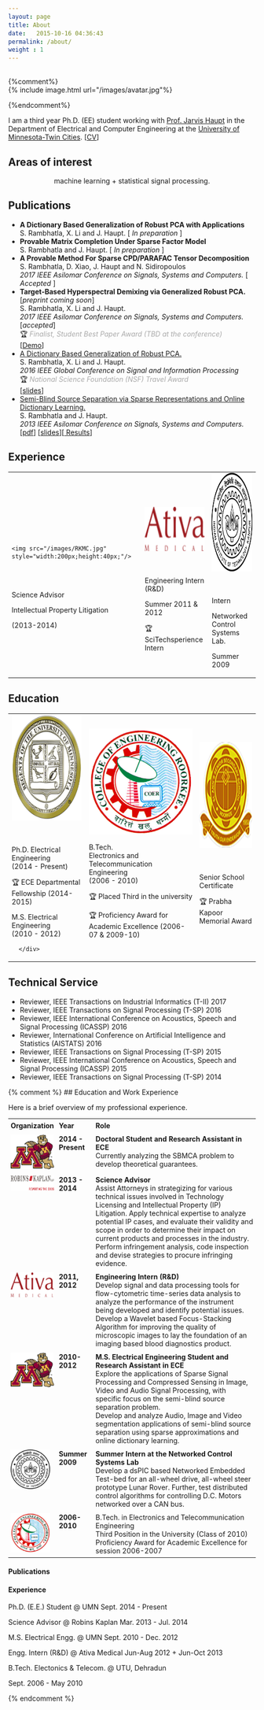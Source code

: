 ```yaml
---
layout: page
title: About
date:   2015-10-16 04:36:43
permalink: /about/
weight : 1
---
```



<br/>
{%comment%}

<br/>
{% include image.html url="/images/avatar.jpg"%}
<br/>

{%endcomment%}
<br/>



I am a third year Ph.D. (EE) student working with [Prof. Jarvis Haupt](http://www.ece.umn.edu/~jdhaupt/) in the Department of Electrical and Computer Engineering at the [University of Minnesota-Twin Cities](http://www.ece.umn.edu/).
[<a href="/docs/CV_SirishaRambhatla.pdf">CV</a>]

## Areas of interest
<div style="text-align:center;"> machine learning + statistical signal processing.</div>


## Publications
<div>
<ul>
<li> <strong>A Dictionary Based Generalization of Robust PCA with Applications </strong> 
 <br> S. Rambhatla, X. Li and J. Haupt. [<i> In preparation </i>]  <br>
 </li>
 <li> <strong>Provable Matrix Completion Under Sparse Factor Model </strong>
   <br> S. Rambhatla and J. Haupt. [<i> In preparation </i>] <br>
 </li>
 <li> <strong>A Provable Method For Sparse CPD/PARAFAC Tensor Decomposition </strong> 
   <br> S. Rambhatla, D. Xiao, J. Haupt and N. Sidiropoulos <br> <em> 2017 IEEE Asilomar Conference on Signals, Systems and Computers. </em> [<i> Accepted  </i>] <br>
 </li>
<li> <strong> Target-Based Hyperspectral Demixing via Generalized Robust PCA. </strong>[<i>preprint coming soon</i>]  <br> S. Rambhatla, X. Li and J. Haupt. <br> <em> 2017 IEEE Asilomar Conference on Signals, Systems and Computers. </em> [<i>accepted</i>] <br>
  &#127942; <em style="color:#AAA;"> Finalist, Student Best Paper Award (TBD at the conference)</em> <br>
[<a href="/grpca/2017/05/11/HyperSpectral.html">Demo</a>]

 </li>
<li> <a href="http://ieeexplore.ieee.org/document/7906054/">A Dictionary Based Generalization of Robust PCA. </a>   <br> S. Rambhatla, X. Li and J. Haupt. <br> <em> 2016 IEEE Global Conference on Signal and Information Processing </em> <br>
  &#127942; <em style="color:#AAA;"> National Science Foundation (NSF) Travel Award </em> <br>
  [<a href="/docs/Dictionary_based_generalization_of_robust_PCA_Sirisha_R.pdf">slides</a>]
 </li>

<li> <a href="http://ieeexplore.ieee.org/document/6810587/">Semi-Blind Source Separation via Sparse Representations and Online Dictionary Learning. </a><br> S. Rambhatla and J. Haupt. <br> <em> 2013 IEEE Asilomar Conference on Signals, Systems and Computers.</em> <br> [<a href="http://arxiv.org/pdf/1212.0451v2.pdf">pdf</a>] [<a href="/docs/PresentationThesisPDF.pdf">slides</a>][<a href="/sbmca/2013/11/15/SBMCA.html"> Results</a>]

 </li>
</ul>
</div>

## Experience
<div>
<table >
<tr >
<td >
<div id="f1_container" >
<div id="f1_card" class="shadow">
  <div class="front face">
  <br/>
  <br/>
  <br/>

    <img src="/images/RKMC.jpg" style="width:200px;height:40px;"/>
    
  </div>
  <div class="back face center">
   <br/>
  <br/>
    <p>Science Advisor</p>
    <p>Intellectual Property Litigation</p>
    <p>(2013-2014)</p>
  </div>
</div>
</div>
</td>
<td>
<div id="f1_container" >
<div id="f1_card" class="shadow">
  <div class="front face"> 
  <br/>
  <br/>
    <img src="/images/Ativa.png" style="width:180px;height:90px;"/>
  </div>
  <div class="back face center">
   <br/>
  <br/>
    <p>Engineering Intern (R&D)</p>
    <p>Summer 2011 & 2012</p>
    <p> &#127942; SciTechsperience Intern</p>
  </div>
</div>
</div>
</td>
<td>
<div id="f1_container">
<div id="f1_card" class="shadow">
  <div class="front face">
    <img src="/images/IITK.png" style="width:200px;height:200px;"/>
  </div>
  <div class="back face center">
   <br/>
  <br/>
    <p> Intern</p>
    <p>Networked Control Systems Lab.</p>
        <p> Summer 2009</p>
  </div>
</div>
</div>
</td>
</tr>
</table>
</div>

## Education
<div>
<table border="0" >
<tr >
<td >
<div id="f1_container" >
<div id="f1_card" class="shadow">
  <div class="front face">
    <img src="/images/umn.jpeg" style="width:215px;height:215px;"/>
  </div>
  <div class="back face center">
    <br> 
    <br> 
    <p> Ph.D. Electrical Engineering <br> (2014 - Present)</p>
    <p> &#127942; ECE Departmental Fellowship (2014-2015)</p>
    <p>M.S. Electrical Engineering <br> (2010 - 2012)</p>
    

      </div>
  </div>
</div>

</td>
<td>
<div id="f1_container" >
<div id="f1_card" class="shadow">
  <div class="front face"> 
   <img src="/images/coer.png" style="width:215px;height:215px;"/>
  </div>
  <div class="back face center">
    <p> 
    B.Tech. <br>Electronics and Telecommunication Engineering <br> (2006 - 2010)</p>
    <p> &#127942; Placed Third in the university</p>
    <p> &#127942; Proficiency Award for Academic Excellence (2006-07 & 2009-10)</p>
  </div>
</div>
</div>
</td>
<td>
<div id="f1_container">
<div id="f1_card" class="shadow">
  <div class="front face">
    <img src="/images/stanns.png" style="width:215px;height:215px;"/>
  </div>
  <div class="back face center">
   <br/>
  <br/>
    <p> Senior School Certificate</p>
    <p>&#127942; Prabha Kapoor Memorial Award</p>
  </div>
</div>
</div>
</td>
</tr>
</table>
</div>



## Technical Service
<div>
<ul>
<li> Reviewer, IEEE  Transactions on Industrial Informatics (T-II) 2017</li>
<li> Reviewer, IEEE  Transactions on Signal Processing (T-SP) 2016</li>
<li> Reviewer, IEEE International Conference on Acoustics, Speech and Signal Processing (ICASSP) 2016</li>
<li> Reviewer, International Conference on Artificial Intelligence and Statistics (AISTATS) 2016</li>
<li> Reviewer, IEEE  Transactions on Signal Processing (T-SP) 2015</li>
<li> Reviewer, IEEE International Conference on Acoustics, Speech and Signal Processing (ICASSP) 2015</li>
<li> Reviewer, IEEE  Transactions on Signal Processing (T-SP) 2014</li>
</ul>
</div>
{% comment %} 
## Education and Work Experience

Here is a brief overview of my professional experience. 

<div>
<style>
table#t01, th#t01, td#t01 {
    
    border-collapse: collapse;
    text-align: top;
    vertical-align: top;
}
th#t01, td#t01 {
    padding: 5px;
    text-align: left;

    
}
</style>
<table id="t01" style="width:100%">
  <tr id="t01">
    <th id="t01">Organization</th>
    <th id="t01">Year     </th>
    <th id="t01">Role</th>
  </tr>
  <tr>
    <td id="t01" width="15%"><img src= "/images/GoldyM2outC.png" alt="umn" style="width:95px;height:70px;"></td>
    <td id="t01" valign= "top" width="15%"> <strong>2014 - Present </strong></td>
    <td id="t01"> <strong>Doctoral Student and Research Assistant in ECE</strong><br> Currently analyzing the SBMCA problem to develop theoretical guarantees.</td>
  </tr>
  <tr>
    <td id="t01"  width="15%"><img src= "/images/RKMC.jpg" alt="rkmc" style="width:110px;height:30px;"></td>
    <td id="t01"  width="15%"> <strong>2013 - 2014 </strong></td>
    <td id="t01" width="70%"> <strong>Science Advisor </strong><br> Assist Attorneys in strategizing for various technical issues involved in Technology Licensing and Intellectual Property (IP) Litigation. Apply technical expertise to analyze potential IP cases, and evaluate their validity and scope in order to determine their impact on current products and processes in the industry. Perform infringement analysis, code inspection and devise strategies to procure infringing evidence.</td>
  </tr>
  <tr>
    <td id="t01" valign= "top"><img src= "/images/Ativa.png" alt="ativa" align="middle" style="width:100px;height:50px;"></td>
    <td id="t01"> <strong>2011,  2012 </strong></td>
    <td id="t01"> <strong>Engineering Intern (R&D)</strong> <br> Develop signal and data processing tools for flow-cytometric time-series data analysis to analyze the performance of the instrument being developed and identify potential issues. <br> Develop a Wavelet based Focus-Stacking Algorithm for improving the quality of microscopic images to lay the foundation of an imaging based blood diagnostics product.</td>
  </tr>
  <tr>
    <td id="t01"><img src= "/images/GoldyM2outC.png" alt="umn" align="middle" style="width:95px;height:70px;"></td>
    <td id="t01"><strong>2010-2012</strong></td>
    <td id="t01"> <strong> M.S. Electrical Engineering Student and Research Assistant in ECE </strong><br> Explore the applications of Sparse Signal Processing and Compressed Sensing in Image, Video and Audio Signal Processing, with specific focus on the semi-blind source separation problem. <br> Develop and analyze Audio, Image and Video segmentation applications of semi-blind source separation using sparse approximations and online dictionary learning.</td>
  </tr>
  <tr>
    <td id="t01"><img src= "/images/IITK.png" alt="IITK" align="middle" style="width:80px;height:80px;"></td>
    <td id="t01"> <strong>Summer 2009</strong></td>
    <td id="t01"> <strong>Summer Intern at the Networked Control Systems Lab </strong><br> Develop a dsPIC based Networked Embedded Test-bed for an all-wheel drive, all-wheel steer prototype Lunar Rover. Further, test distributed control algorithms for controlling D.C. Motors networked over a CAN bus. </td>
  </tr>
   <tr>
    <td id="t01"><img src= "/images/coer.jpg" alt="COER" align="middle" style="width:80px;height:80px;"></td>
    <td id="t01"><strong>2006-2010</strong></td>
    <td id="t01">B.Tech. in Electronics and Telecommunication Engineering <br> Third Position in the University (Class of 2010) <br>Proficiency Award for Academic Excellence for session 2006-2007</td>
  </tr>
</table>
</div>

#### Publications

#### Experience


Ph.D. (E.E.) Student @ UMN Sept. 2014 - Present 

Science Advisor @ Robins Kaplan Mar. 2013 - Jul. 2014


M.S. Electrical Engg. @ UMN Sept. 2010 - Dec. 2012


Engg. Intern (R&D) @ Ativa Medical Jun-Aug 2012 + Jun-Oct 2013


B.Tech. Electonics & Telecom. @ UTU, Dehradun

Sept. 2006 - May 2010

{% endcomment %} 

